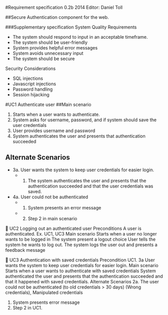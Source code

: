 #Requirement specification 0.2b 2014
Editor: Daniel Toll


##Secure Authentication component for the web.

###Supplementary specification
System Quality Requirements
 * The system should respond to input in an acceptable timeframe.
 * The system should be user-friendly
 * System provides helpful error messages
 * System avoids unnecessary input
 * The system should be secure

Security Considerations
 * SQL injections
 * Javascript injections
 * Password handling
 * Session hijacking


#UC1 Authenticate user
##Main scenario
 1. Starts when a user wants to authenticate.
 2. System asks for username, password, and if system should save the user credentials
 3. User provides username and password
 4. System authenticates the user and presents that authentication succeeded

## Alternate Scenarios
 * 3a. User wants the system to keep user credentials for easier login.
   * 1. The system authenticates the user and presents that the authentication succeeded and that the user credentials was saved.
 * 4a. User could not be authenticated
   * 1. System presents an error message
   * 2. Step 2 in main scenario


UC2 Logging out an authenticated user
Preconditions
A user is authenticated. Ex. UC1, UC3
Main scenario
Starts when a user no longer wants to be logged in
The system present a logout choice
User tells the system he wants to log out.
The system logs the user out and presents a feedback message


UC3 Authentication with saved credentials
Precondition
UC1. 3a   User wants the system to keep user credentials for easier login.
Main scenario
Starts when a user wants to authenticate with saved credentials
System authenticated the user and presents that the authentication succeeded and that it happened with saved credentials.
Alternate Scenarios
2a. The user could not be authenticated (to old credentials > 30 days) (Wrong credentials), Manipulated credentials
1. System presents error message
2. Step 2 in UC1.


